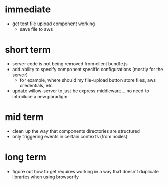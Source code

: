 # immediate
- get test file upload component working
	- save file to aws

# short term
- server code is not being removed from client bundle.js
- add ability to specify component specific configurations (mostly for the server)
	- for example, where should my file-upload button store files, aws credentials, etc
- update willow-server to just be express middleware... no need to introduce a new paradigm


# mid term
- clean up the way that components directories are structured
- only triggering events in certain contexts (from nodes)

# long term
- figure out how to get requires working in a way that doesn't duplicate libraries when using browserify